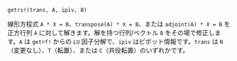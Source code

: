 ```
getrs!(trans, A, ipiv, B)
```

線形方程式 `A * X = B`、`transpose(A) * X = B`、または `adjoint(A) * X = B` を正方行列 `A` に対して解きます。解を持つ行列/ベクトル `B` をその場で修正します。`A` は `getrf!` からの `LU` 因子分解で、`ipiv` はピボット情報です。`trans` は `N`（変更なし）、`T`（転置）、または `C`（共役転置）のいずれかです。
